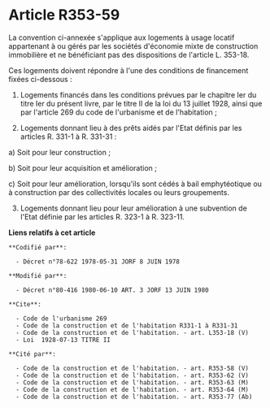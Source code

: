 # Article R353-59

La convention ci-annexée s'applique aux logements à usage locatif appartenant à ou gérés par les sociétés d'économie mixte de
construction immobilière et ne bénéficiant pas des dispositions de l'article L. 353-18.

Ces logements doivent répondre à l'une des conditions de financement fixées ci-dessous :

1. Logements financés dans les conditions prévues par le chapitre Ier du titre Ier du présent livre, par le titre II de la
loi du 13 juillet 1928, ainsi que par l'article 269 du code de l'urbanisme et de l'habitation ;

2. Logements donnant lieu à des prêts aidés par l'Etat définis par les articles R. 331-1 à R. 331-31 :

a) Soit pour leur construction ;

b) Soit pour leur acquisition et amélioration ;

c) Soit pour leur amélioration, lorsqu'ils sont cédés à bail emphytéotique ou à construction par des collectivités locales ou
leurs groupements.

3. Logements donnant lieu pour leur amélioration à une subvention de l'Etat définie par les articles R. 323-1 à R. 323-11.

**Liens relatifs à cet article**

	**Codifié par**:

	  - Décret n°78-622 1978-05-31 JORF 8 JUIN 1978

	**Modifié par**:

	  - Décret n°80-416 1980-06-10 ART. 3 JORF 13 JUIN 1980

	**Cite**:

	  - Code de l'urbanisme 269
	  - Code de la construction et de l'habitation R331-1 à R331-31
	  - Code de la construction et de l'habitation. - art. L353-18 (V)
	  - Loi  1928-07-13 TITRE II

	**Cité par**:

	  - Code de la construction et de l'habitation. - art. R353-58 (V)
	  - Code de la construction et de l'habitation. - art. R353-62 (V)
	  - Code de la construction et de l'habitation. - art. R353-63 (M)
	  - Code de la construction et de l'habitation. - art. R353-64 (M)
	  - Code de la construction et de l'habitation. - art. R353-77 (Ab)
